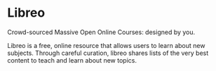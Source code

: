 # Libreo

Crowd-sourced Massive Open Online Courses: designed by you.

Libreo is a free, online resource that allows users to learn about new subjects. Through careful curation, libreo shares lists of the very best content to teach and learn about new topics.
